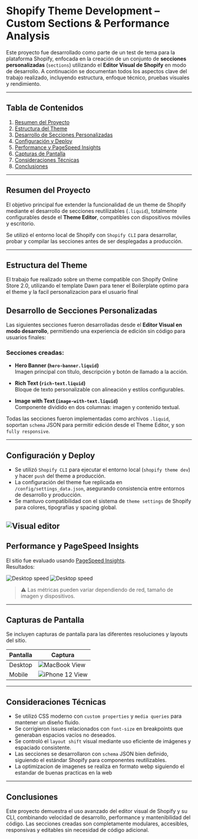 # Shopify Theme Development – Custom Sections & Performance Analysis

Este proyecto fue desarrollado como parte de un test de tema para la plataforma Shopify, enfocada en la creación de un conjunto de **secciones personalizadas** (`sections`) utilizando el **Editor Visual de Shopify** en modo de desarrollo. A continuación se documentan todos los aspectos clave del trabajo realizado, incluyendo estructura, enfoque técnico, pruebas visuales y rendimiento.

---

## Tabla de Contenidos

1. [Resumen del Proyecto](#resumen-del-proyecto)
2. [Estructura del Theme](#estructura-del-theme)
3. [Desarrollo de Secciones Personalizadas](#desarrollo-de-secciones-personalizadas)
4. [Configuración y Deploy](#configuración-y-deploy)
5. [Performance y PageSpeed Insights](#performance-y-pagespeed-insights)
6. [Capturas de Pantalla](#capturas-de-pantalla)
7. [Consideraciones Técnicas](#consideraciones-técnicas)
8. [Conclusiones](#conclusiones)

---

## Resumen del Proyecto

El objetivo principal fue extender la funcionalidad de un theme de Shopify mediante el desarrollo de secciones reutilizables (`.liquid`), totalmente configurables desde el **Theme Editor**, compatibles con dispositivos móviles y escritorio. 

Se utilizó el entorno local de Shopify con `Shopify CLI` para desarrollar, probar y compilar las secciones antes de ser desplegadas a producción.

---

## Estructura del Theme

El trabajo fue realizado sobre un theme compatible con Shopify Online Store 2.0, utilizando el template Dawn para tener el Boilerplate optimo para el theme y la facil personalizacion para el usuario final

## Desarrollo de Secciones Personalizadas

Las siguientes secciones fueron desarrolladas desde el **Editor Visual en modo desarrollo**, permitiendo una experiencia de edición sin código para usuarios finales:

### Secciones creadas:

- **Hero Banner (`hero-banner.liquid`)**  
  Imagen principal con título, descripción y botón de llamado a la acción.

- **Rich Text (`rich-text.liquid`)**  
  Bloque de texto personalizable con alineación y estilos configurables.

- **Image with Text (`image-with-text.liquid`)**  
  Componente dividido en dos columnas: imagen y contenido textual.

Todas las secciones fueron implementadas como archivos `.liquid`, soportan `schema` JSON para permitir edición desde el Theme Editor, y son `fully responsive`.

---

## Configuración y Deploy

- Se utilizó `Shopify CLI` para ejecutar el entorno local (`shopify theme dev`) y hacer `push` del theme a producción.
- La configuración del theme fue replicada en `/config/settings_data.json`, asegurando consistencia entre entornos de desarrollo y producción.
- Se mantuvo compatibilidad con el sistema de `theme settings` de Shopify para colores, tipografías y spacing global.

![Visual editor](readmeAssets/visualEditorShopify.jpeg) 
---

## Performance y PageSpeed Insights

El sitio fue evaluado usando [PageSpeed Insights](https://pagespeed.web.dev/).  
Resultados:

![Desktop speed](readmeAssets/desktopPageSpeed.jpeg) 
![Desktop speed](readmeAssets/pageSpeed.jpeg) 


> ⚠️ Las métricas pueden variar dependiendo de red, tamaño de imagen y dispositivos.

---

## Capturas de Pantalla

Se incluyen capturas de pantalla para las diferentes resoluciones y layouts del sitio.


| Pantalla | Captura |
|----------|---------|
| Desktop | ![MacBook View](readmeAssets/MacBook%20Pro-1744176974866.jpeg) |
| Mobile  | ![iPhone 12 View](readmeAssets/iPhone%2012%20Pro-1744173634898.jpeg)|


---

## Consideraciones Técnicas

- Se utilizó CSS moderno con `custom properties` y `media queries` para mantener un diseño fluido.
- Se corrigieron issues relacionados con `font-size` en breakpoints que generaban espacios vacíos no deseados.
- Se controló el `layout shift` visual mediante uso eficiente de imágenes y espaciado consistente.
- Las secciones se desarrollaron con `schema` JSON bien definido, siguiendo el estándar Shopify para componentes reutilizables.
- La optimizacion de imagenes se realiza en formato webp siguiendo el estandar de buenas practicas en la web
---

## Conclusiones

Este proyecto demuestra el uso avanzado del editor visual de Shopify y su CLI, combinando velocidad de desarrollo, performance y mantenibilidad del código. Las secciones creadas son completamente modulares, accesibles, responsivas y editables sin necesidad de código adicional.



